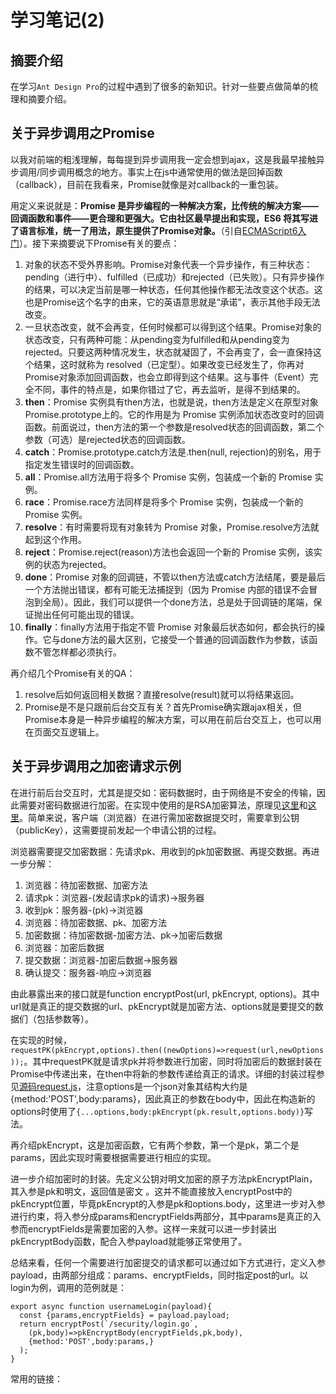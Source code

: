 # 学习笔记(2)

## 摘要介绍

在学习`Ant Design Pro`的过程中遇到了很多的新知识。针对一些要点做简单的梳理和摘要介绍。

## 关于异步调用之Promise

以我对前端的粗浅理解，每每提到异步调用我一定会想到ajax，这是我最早接触异步调用/同步调用概念的地方。事实上在js中通常使用的做法是回掉函数（callback），目前在我看来，Promise就像是对callback的一重包装。

用定义来说就是：**Promise 是异步编程的一种解决方案，比传统的解决方案——回调函数和事件——更合理和更强大。它由社区最早提出和实现，ES6 将其写进了语言标准，统一了用法，原生提供了Promise对象。**（引自[ECMAScript6入门](http://es6.ruanyifeng.com/?search=promise&x=0&y=0#docs/promise)）。接下来摘要说下Promise有关的要点：

1. 对象的状态不受外界影响。Promise对象代表一个异步操作，有三种状态：pending（进行中）、fulfilled（已成功）和rejected（已失败）。只有异步操作的结果，可以决定当前是哪一种状态，任何其他操作都无法改变这个状态。这也是Promise这个名字的由来，它的英语意思就是“承诺”，表示其他手段无法改变。
2. 一旦状态改变，就不会再变，任何时候都可以得到这个结果。Promise对象的状态改变，只有两种可能：从pending变为fulfilled和从pending变为rejected。只要这两种情况发生，状态就凝固了，不会再变了，会一直保持这个结果，这时就称为 resolved（已定型）。如果改变已经发生了，你再对Promise对象添加回调函数，也会立即得到这个结果。这与事件（Event）完全不同，事件的特点是，如果你错过了它，再去监听，是得不到结果的。
3. **then**：Promise 实例具有then方法，也就是说，then方法是定义在原型对象Promise.prototype上的。它的作用是为 Promise 实例添加状态改变时的回调函数。前面说过，then方法的第一个参数是resolved状态的回调函数，第二个参数（可选）是rejected状态的回调函数。
4. **catch**：Promise.prototype.catch方法是.then(null, rejection)的别名，用于指定发生错误时的回调函数。
5. **all**：Promise.all方法用于将多个 Promise 实例，包装成一个新的 Promise 实例。
6. **race**：Promise.race方法同样是将多个 Promise 实例，包装成一个新的 Promise 实例。
7. **resolve**：有时需要将现有对象转为 Promise 对象，Promise.resolve方法就起到这个作用。
8. **reject**：Promise.reject(reason)方法也会返回一个新的 Promise 实例，该实例的状态为rejected。
9. **done**：Promise 对象的回调链，不管以then方法或catch方法结尾，要是最后一个方法抛出错误，都有可能无法捕捉到（因为 Promise 内部的错误不会冒泡到全局）。因此，我们可以提供一个done方法，总是处于回调链的尾端，保证抛出任何可能出现的错误。
10. **finally**：finally方法用于指定不管 Promise 对象最后状态如何，都会执行的操作。它与done方法的最大区别，它接受一个普通的回调函数作为参数，该函数不管怎样都必须执行。

再介绍几个Promise有关的QA：
1. resolve后如何返回相关数据？直接resolve(result)就可以将结果返回。
2. Promise是不是只跟前后台交互有关？首先Promise确实跟ajax相关，但Promise本身是一种异步编程的解决方案，可以用在前后台交互上，也可以用在页面交互逻辑上。

## 关于异步调用之加密请求示例

在进行前后台交互时，尤其是提交如：密码数据时，由于网络是不安全的传输，因此需要对密码数据进行加密。在实现中使用的是RSA加密算法，原理见[这里](http://www.ruanyifeng.com/blog/2013/06/rsa_algorithm_part_one.html)和[这里](http://www.ruanyifeng.com/blog/2013/07/rsa_algorithm_part_two.html)。简单来说，客户端（浏览器）在进行需加密数据提交时，需要拿到公钥（publicKey），这需要提前发起一个申请公钥的过程。

浏览器需要提交加密数据：先请求pk、用收到的pk加密数据、再提交数据。再进一步分解：
1. 浏览器：待加密数据、加密方法
2. 请求pk：浏览器-(发起请求pk的请求)->服务器
3. 收到pk：服务器-(pk)->浏览器
4. 浏览器：待加密数据、pk、加密方法
5. 加密数据：待加密数据-加密方法、pk->加密后数据
6. 浏览器：加密后数据
7. 提交数据：浏览器-加密后数据->服务器
8. 确认提交：服务器-响应->浏览器

由此暴露出来的接口就是function encryptPost(url, pkEncrypt, options)。其中url就是真正的提交数据的url、pkEncrypt就是加密方法、options就是要提交的数据们（包括参数等）。

在实现的时候，`requestPK(pkEncrypt,options).then((newOptions)=>request(url,newOptions));`。其中requestPK就是请求pk并将参数进行加密，同时将加密后的数据封装在Promise中传递出来，在then中将新的参数传递给真正的请求。详细的封装过程参见[源码request.js](./src/utils/request.js)，注意options是一个json对象其结构大约是{method:'POST',body:params}，因此真正的参数在body中，因此在构造新的options时使用了`{...options,body:pkEncrypt(pk.result,options.body)}`写法。

再介绍pkEncrypt，这是加密函数，它有两个参数，第一个是pk，第二个是params，因此实现时需要根据需要进行相应的实现。

进一步介绍加密时的封装。先定义公钥对明文加密的原子方法pkEncryptPlain，其入参是pk和明文，返回值是密文
。这并不能直接放入encryptPost中的pkEncrypt位置，毕竟pkEncrypt的入参是pk和options.body，这里进一步对入参进行约束，将入参分成params和encryptFields两部分，其中params是真正的入参而encryptFields是需要加密的入参。这样一来就可以进一步封装出pkEncryptBody函数，配合入参payload就能够正常使用了。

总结来看，任何一个需要进行加密提交的请求都可以通过如下方式进行，定义入参payload，由两部分组成：params、encryptFields，同时指定post的url。以login为例，调用的范例就是：
```
export async function usernameLogin(payload){
  const {params,encryptFields} = payload.payload;
  return encryptPost(`/security/login.go`,
    (pk,body)=>pkEncryptBody(encryptFields,pk,body),
    {method:'POST',body:params,}
  );
}
```

常用的链接：
